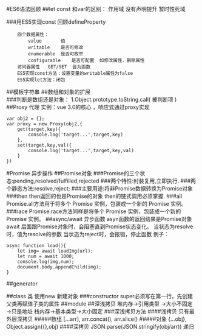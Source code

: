 #ES6语法回顾
##let const 
和var的区别： 
	作用域
	没有声明提升
	暂时性死域

###用ES5实现const 
回顾defineProperty 

		四个数据属性：
			value		值
			writable 	是否可修改
			enumerable	是否可枚举  
			configurable 	是否可配置  如修改属性，删除属性
		访问器属性	GET/SET  皆为函数
		ES5实现const方法：设置变量的writable属性为false
		ES5实现let方法：闭包

##模板字符串
##数组和对象的扩展	
###判断是数组还是对象：
1.Object.prototype.toString.call( 被判断项 )
##Proxy 代理
实例：vue 3.0的核心 ，响应式通过proxy实现


	var obj2 = {};
	var proxy = new Proxy(obj2,{
		get(target,key){
			console.log('target...',target,key)
		},
		set(target,key,val){
			console.log('target...',target,key,val)
		}
	})
#Promise 异步操作
##Promise对象
###Promise的三个状态:pending,resolved/fulfilled,rejected
###两个特性:封装复用,立即执行.
###两个静态方法:resolve,reject; 
###主要用途:将非Promise数据转换为Promise对象
###then
then返回的也是Promise的对象
then的链式调用必须掌握.
###all
Promise.all方法用于将多个 Promise 实例，包装成一个新的 Promise 实例。
###race
Promise.race方法同样是将多个 Promise 实例，包装成一个新的 Promise 实例。
##async/await
异步函数
asyn函数的返回结果是Promise对象
await 后面跟Promise对象时，会阻塞直到Promise状态变化。
当状态为resolve时，值为resolve的参数
当状态为reject时，会报错，停止函数
例子：

	async function load(){
		let img= await loadImg(url);
		let num = await 1000;
		console.log(img,num);
		document.body.appendChild(img);
	}
##generator

##class 类
使用new 新建对象
###constructor
super必须写在第一行，先创建父类再赋值子类的属性
##module 
##深浅拷贝
堆内存→引用类型 →大小不固定→只是地址
栈内存→基本类型→大小固定
###深浅拷贝方法
####浅拷贝
只有最外层深拷贝
#####数组
[...arr], arr.concat(), arr.slice()
#####对象
{...obj}, Object.assign({},obj)
####深拷贝
JSON.parse(JSON.stringify(obj/arr))
递归